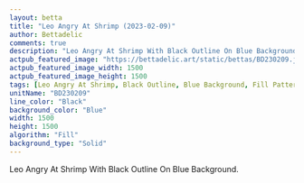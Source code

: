 ```yaml
---
layout: betta
title: "Leo Angry At Shrimp (2023-02-09)"
author: Bettadelic
comments: true
description: "Leo Angry At Shrimp With Black Outline On Blue Background."
actpub_featured_image: "https://bettadelic.art/static/bettas/BD230209.jpg"
actpub_featured_image_width: 1500
actpub_featured_image_height: 1500
tags: [Leo Angry At Shrimp, Black Outline, Blue Background, Fill Pattern, February 2023]
unitName: "BD230209"
line_color: "Black"
background_color: "Blue"
width: 1500
height: 1500
algorithm: "Fill"
background_type: "Solid"
---
```


Leo Angry At Shrimp With Black Outline On Blue Background.
